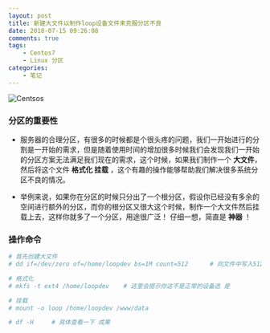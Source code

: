 ```yaml
---
layout: post
title: 新建大文件以制作loop设备文件来克服分区不良
date: 2018-07-15 09:26:08
comments: true
tags:
    - Centos7
    - Linux 分区
categories:
    - 笔记
---
```


![Centsos](https://ws2.sinaimg.cn/large/006tNbRwly1fwblaknkmuj30go08rgm6.jpg)

### 分区的重要性

<!-- more -->

* 服务器的合理分区，有很多的时候都是个很头疼的问题，我们一开始进行的分割是一开始的需求，但是随着使用时间的增加很多时候我们会发现我们一开始的分区方案无法满足我们现在的需求，这个时候，如果我们制作一个 **大文件**，然后将这个文件 **格式化 挂载** ，这个有趣的操作能够帮助我们解决很多系统分区不良的情况。

* 举例来说，如果你在分区的时候只分出了一个根分区，假设你已经没有多余的空间进行额外的分区，而你的根分区又很大这个时候，制作一个大文件然后挂载上去，这样你就多了一个分区，用途很广泛！ 仔细一想，简直是 **神器** ！

### 操作命令

```bash
# 首先创建大文件
# dd if=/dev/zero of=/home/loopdev bs=1M count=512		# 向文件中写入512MB的0

# 格式化
# mkfs -t ext4 /home/loopdev	# 这里会提示你这不是正常的设备选 是

# 挂载
# mount -o loop /home/loopdev /www/data

# df -H		# 具体查看一下 成果
```

